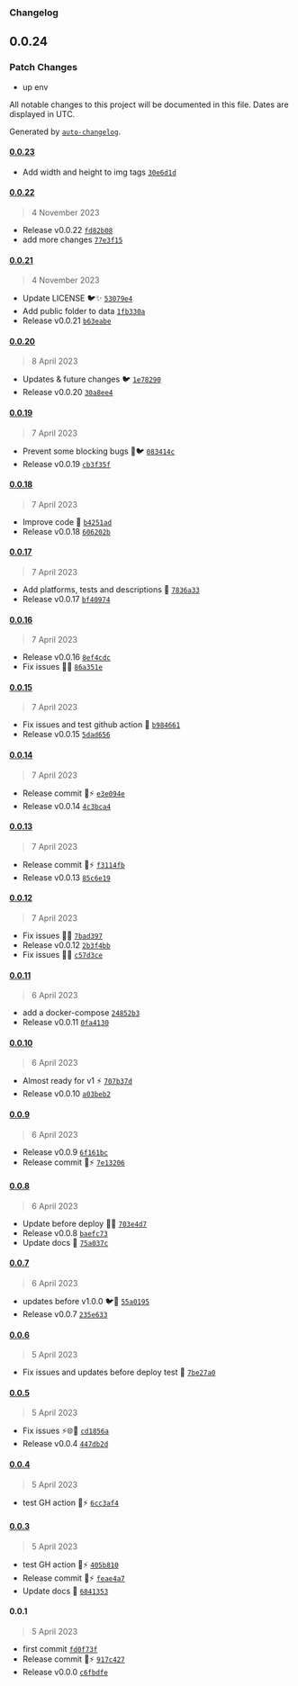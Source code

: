 ### Changelog

## 0.0.24

### Patch Changes

- up env

All notable changes to this project will be documented in this file. Dates are displayed in UTC.

Generated by [`auto-changelog`](https://github.com/CookPete/auto-changelog).

#### [0.0.23](https://github.com/pigeonposse/pigeon-web/compare/0.0.22...0.0.23)

- Add width and height to img tags [`30e6d1d`](https://github.com/pigeonposse/pigeon-web/commit/30e6d1de450804dc1fa0be2e00b56e8e65656356)

#### [0.0.22](https://github.com/pigeonposse/pigeon-web/compare/0.0.21...0.0.22)

> 4 November 2023

- Release v0.0.22 [`fd82b08`](https://github.com/pigeonposse/pigeon-web/commit/fd82b081048c1e165168b92378e4dc7b754c2221)
- add more changes [`77e3f15`](https://github.com/pigeonposse/pigeon-web/commit/77e3f158952419e07c6cf922db00435d982626fd)

#### [0.0.21](https://github.com/pigeonposse/pigeon-web/compare/0.0.20...0.0.21)

> 4 November 2023

- Update LICENSE 🐦✨ [`53079e4`](https://github.com/pigeonposse/pigeon-web/commit/53079e427065c2a4ceed04fe801dbd9fab8fbaa3)
- Add public folder to data [`1fb330a`](https://github.com/pigeonposse/pigeon-web/commit/1fb330ae748e95470f2b2ae3385a10885c433f80)
- Release v0.0.21 [`b63eabe`](https://github.com/pigeonposse/pigeon-web/commit/b63eabe89c0a40641cf0e40dd3654aefa6bde396)

#### [0.0.20](https://github.com/pigeonposse/pigeon-web/compare/0.0.19...0.0.20)

> 8 April 2023

- Updates & future changes 🐦 [`1e78290`](https://github.com/pigeonposse/pigeon-web/commit/1e782908c1a0602b132fd27223ce6e49318ad940)
- Release v0.0.20 [`30a8ee4`](https://github.com/pigeonposse/pigeon-web/commit/30a8ee42812d67b8030d2f7b1557ed54549d10dc)

#### [0.0.19](https://github.com/pigeonposse/pigeon-web/compare/0.0.18...0.0.19)

> 7 April 2023

- Prevent some blocking bugs 🐛🐦 [`083414c`](https://github.com/pigeonposse/pigeon-web/commit/083414c8fb9928fe0b3dd57fd8952a1a8ed82dcc)
- Release v0.0.19 [`cb3f35f`](https://github.com/pigeonposse/pigeon-web/commit/cb3f35f9f25bc68f428f3a825ea243412fe307cc)

#### [0.0.18](https://github.com/pigeonposse/pigeon-web/compare/0.0.17...0.0.18)

> 7 April 2023

- Improve code 🌈 [`b4251ad`](https://github.com/pigeonposse/pigeon-web/commit/b4251adf73b863610671bba99f326b380c0d3a46)
- Release v0.0.18 [`606202b`](https://github.com/pigeonposse/pigeon-web/commit/606202b9a0653a01a813f4c390595c1ff3e079d9)

#### [0.0.17](https://github.com/pigeonposse/pigeon-web/compare/0.0.16...0.0.17)

> 7 April 2023

- Add platforms, tests and descriptions 🐳 [`7836a33`](https://github.com/pigeonposse/pigeon-web/commit/7836a33641b62ec26932af319f755531f15829f7)
- Release v0.0.17 [`bf40974`](https://github.com/pigeonposse/pigeon-web/commit/bf40974b42cc2cce292973e1c5687b43129819fa)

#### [0.0.16](https://github.com/pigeonposse/pigeon-web/compare/0.0.15...0.0.16)

> 7 April 2023

- Release v0.0.16 [`8ef4cdc`](https://github.com/pigeonposse/pigeon-web/commit/8ef4cdc440867c9ee4ecb60a4b8aee58929c03ea)
- Fix issues 🐛🌈 [`86a351e`](https://github.com/pigeonposse/pigeon-web/commit/86a351e9432964b9b7ff4c3968653e74895b12ca)

#### [0.0.15](https://github.com/pigeonposse/pigeon-web/compare/0.0.14...0.0.15)

> 7 April 2023

- Fix issues and test github action 🐳 [`b984661`](https://github.com/pigeonposse/pigeon-web/commit/b9846611a5826c7b80aa44bf9d3c12ad2265c820)
- Release v0.0.15 [`5dad656`](https://github.com/pigeonposse/pigeon-web/commit/5dad656cbab3400693d516b123b53c69440d5f34)

#### [0.0.14](https://github.com/pigeonposse/pigeon-web/compare/0.0.13...0.0.14)

> 7 April 2023

- Release commit 🌈⚡️ [`e3e094e`](https://github.com/pigeonposse/pigeon-web/commit/e3e094ecd655fa273bee319f527268699e5256c5)
- Release v0.0.14 [`4c3bca4`](https://github.com/pigeonposse/pigeon-web/commit/4c3bca4bb0e13c5331ae2a9c6e9bbf2b8fe10a29)

#### [0.0.13](https://github.com/pigeonposse/pigeon-web/compare/0.0.12...0.0.13)

> 7 April 2023

- Release commit 🌈⚡️ [`f3114fb`](https://github.com/pigeonposse/pigeon-web/commit/f3114fbc5de721cef622a33bd347f9d477adf90d)
- Release v0.0.13 [`85c6e19`](https://github.com/pigeonposse/pigeon-web/commit/85c6e19fe56b4c31b3bb630193b7062b2189c1c1)

#### [0.0.12](https://github.com/pigeonposse/pigeon-web/compare/0.0.11...0.0.12)

> 7 April 2023

- Fix issues 🐛🌐 [`7bad397`](https://github.com/pigeonposse/pigeon-web/commit/7bad3978535f00a4545a3ec49acc0c2136e49621)
- Release v0.0.12 [`2b3f4bb`](https://github.com/pigeonposse/pigeon-web/commit/2b3f4bb7dde5c59be63b07e0d3b18f1b321a50b0)
- Fix issues 🐛🌐 [`c57d3ce`](https://github.com/pigeonposse/pigeon-web/commit/c57d3ce6791b1359365b551367fe39005c56211a)

#### [0.0.11](https://github.com/pigeonposse/pigeon-web/compare/0.0.10...0.0.11)

> 6 April 2023

- add a docker-compose [`24852b3`](https://github.com/pigeonposse/pigeon-web/commit/24852b37ccf621ca006007582f381b33e0b37853)
- Release v0.0.11 [`0fa4130`](https://github.com/pigeonposse/pigeon-web/commit/0fa41307ebb95cc5f49e9b64c7e372069a07407c)

#### [0.0.10](https://github.com/pigeonposse/pigeon-web/compare/0.0.9...0.0.10)

> 6 April 2023

- Almost ready for v1 ⚡️ [`707b37d`](https://github.com/pigeonposse/pigeon-web/commit/707b37dcde52241986684cccbc9c9fc9cc308f1c)
- Release v0.0.10 [`a03beb2`](https://github.com/pigeonposse/pigeon-web/commit/a03beb241475f2e1afa1ad8fd0ac71fa9b089d4e)

#### [0.0.9](https://github.com/pigeonposse/pigeon-web/compare/0.0.8...0.0.9)

> 6 April 2023

- Release v0.0.9 [`6f161bc`](https://github.com/pigeonposse/pigeon-web/commit/6f161bcd4c105280f68811400654a2d058661dcf)
- Release commit 🌈⚡️ [`7e13206`](https://github.com/pigeonposse/pigeon-web/commit/7e13206c5737884552d0e040264bfa5535a893fd)

#### [0.0.8](https://github.com/pigeonposse/pigeon-web/compare/0.0.7...0.0.8)

> 6 April 2023

- Update before deploy 🌈🚀 [`703e4d7`](https://github.com/pigeonposse/pigeon-web/commit/703e4d792ac548a153844ad9cc5755314b18a1e8)
- Release v0.0.8 [`baefc73`](https://github.com/pigeonposse/pigeon-web/commit/baefc73624c09447ca3361e7b60c773a450b22d8)
- Update docs 🌈 [`75a037c`](https://github.com/pigeonposse/pigeon-web/commit/75a037c614cbd618fc205686c5ea1fdaf177f6ce)

#### [0.0.7](https://github.com/pigeonposse/pigeon-web/compare/0.0.6...0.0.7)

> 6 April 2023

- updates before v1.0.0 🐦🌈 [`55a0195`](https://github.com/pigeonposse/pigeon-web/commit/55a01957fdba068bc3fffff8e1786c393909f57c)
- Release v0.0.7 [`235e633`](https://github.com/pigeonposse/pigeon-web/commit/235e633e728e6338febd089c447f76d22fd70719)

#### [0.0.6](https://github.com/pigeonposse/pigeon-web/compare/0.0.5...0.0.6)

> 5 April 2023

- Fix issues and updates before deploy test 🚀 [`7be27a0`](https://github.com/pigeonposse/pigeon-web/commit/7be27a0bc46132d18f77bf76ffe36b7f2f5823ac)

#### [0.0.5](https://github.com/pigeonposse/pigeon-web/compare/0.0.4...0.0.5)

> 5 April 2023

- Fix issues ⚡️🌐🌈 [`cd1856a`](https://github.com/pigeonposse/pigeon-web/commit/cd1856af6a7fe9939f89e2b73589941cc2f5007c)
- Release v0.0.4 [`447db2d`](https://github.com/pigeonposse/pigeon-web/commit/447db2df4aa0ca8da67ed510ef9cc0116d4cf16b)

#### [0.0.4](https://github.com/pigeonposse/pigeon-web/compare/0.0.3...0.0.4)

> 5 April 2023

- test GH action 🌈⚡ [`6cc3af4`](https://github.com/pigeonposse/pigeon-web/commit/6cc3af4dc415609f7ceb8989292ed5004cc84b16)

#### [0.0.3](https://github.com/pigeonposse/pigeon-web/compare/0.0.1...0.0.3)

> 5 April 2023

- test GH action 🌈⚡ [`405b810`](https://github.com/pigeonposse/pigeon-web/commit/405b810628522ae6719d3f7b8b5483b6c5c0041e)
- Release commit 🌈⚡️ [`feae4a7`](https://github.com/pigeonposse/pigeon-web/commit/feae4a756f6957eb71f4ae0dc470a23022b701c2)
- Update docs 🌈 [`6841353`](https://github.com/pigeonposse/pigeon-web/commit/684135316794fc7df2418f79e966e2b82a3c8f28)

#### 0.0.1

> 5 April 2023

- first commit [`fd0f73f`](https://github.com/pigeonposse/pigeon-web/commit/fd0f73f27fc3370b568f56bba2797a8d3d17de29)
- Release commit 🌈⚡️ [`917c427`](https://github.com/pigeonposse/pigeon-web/commit/917c42764dd7c740331033eb8034030a2e96078f)
- Release v0.0.0 [`c6fbdfe`](https://github.com/pigeonposse/pigeon-web/commit/c6fbdfe05bbf941bb28d774fba95fca2aab97657)
